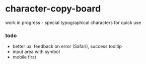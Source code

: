 # character-copy-board
work in progress - special typographical characters for quick use

### todo
* better ux: feedback on error (Safari), success tooltip
* input area with symbol
* mobile first
